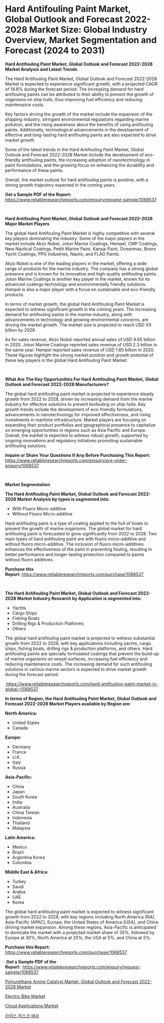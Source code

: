 <p><h1>Hard Antifouling Paint Market, Global Outlook and Forecast 2022-2028 Market Size: Global Industry Overview, Market Segmentation and Forecast (2024 to 2031)</h1></p><p><strong>Hard Antifouling Paint Market, Global Outlook and Forecast 2022-2028 Market Analysis and Latest Trends</strong></p>
<p><p>The Hard Antifouling Paint Market, Global Outlook and Forecast 2022-2028 Market is expected to experience significant growth, with a projected CAGR of 14.8% during the forecast period. The increasing demand for hard antifouling paints can be attributed to their ability to prevent the growth of organisms on ship hulls, thus improving fuel efficiency and reducing maintenance costs.</p><p>Key factors driving the growth of the market include the expansion of the shipping industry, stringent environmental regulations regarding marine pollution, and the rising awareness about the benefits of using antifouling paints. Additionally, technological advancements in the development of effective and long-lasting hard antifouling paints are also expected to drive market growth.</p><p>Some of the latest trends in the Hard Antifouling Paint Market, Global Outlook and Forecast 2022-2028 Market include the development of eco-friendly antifouling paints, the increasing adoption of nanotechnology in paint formulations, and the growing focus on enhancing the durability and performance of these paints.</p><p>Overall, the market outlook for hard antifouling paints is positive, with a strong growth trajectory expected in the coming years.</p></p>
<p><strong>Get a Sample PDF of the Report:&nbsp;</strong> <a href="https://www.reliableresearchreports.com/enquiry/request-sample/1068537">https://www.reliableresearchreports.com/enquiry/request-sample/1068537</a></p>
<p>&nbsp;</p>
<p><strong>Hard Antifouling Paint Market, Global Outlook and Forecast 2022-2028 Major Market Players</strong></p>
<p><p>The global Hard Antifouling Paint Market is highly competitive with several key players dominating the industry. Some of the major players in the market include Akzo Nobel, Jotun Marine Coatings, Hempel, CMP Coatings, New Nautical Coatings, Pettit Marine Paint, Kansai Paint, Oceanmax, Boero Yacht Coatings, PPG Industries, Nautix, and FLAG Paints.</p><p>Akzo Nobel is one of the leading players in the market, offering a wide range of products for the marine industry. The company has a strong global presence and is known for its innovative and high-quality antifouling paints. Jotun Marine Coatings is another key player in the market, known for its advanced coatings technology and environmentally friendly solutions. Hempel is also a major player with a focus on sustainable and eco-friendly products.</p><p>In terms of market growth, the global Hard Antifouling Paint Market is expected to witness significant growth in the coming years. The increasing demand for antifouling paints in the marine industry, along with advancements in technology and growing environmental concerns, are driving the market growth. The market size is projected to reach USD XX billion by 2028.</p><p>As for sales revenue, Akzo Nobel reported annual sales of USD 9.65 billion in 2020. Jotun Marine Coatings reported sales revenue of USD 2.3 billion in the same year. Hempel reported sales revenue of USD 1.65 billion in 2020. These figures highlight the strong market position and growth potential of these key players in the global Hard Antifouling Paint Market.</p></p>
<p>&nbsp;</p>
<p><strong>What Are The Key Opportunities For Hard Antifouling Paint Market, Global Outlook and Forecast 2022-2028 Manufacturers?</strong></p>
<p><p>The global hard antifouling paint market is projected to experience steady growth from 2022 to 2028, driven by increasing demand from the marine industry for effective solutions to prevent biofouling on ship hulls. Key growth trends include the development of eco-friendly formulations, advancements in nanotechnology for improved effectiveness, and rising investments in maritime infrastructure. Market players are focusing on expanding their product portfolios and geographical presence to capitalize on emerging opportunities in regions such as Asia Pacific and Europe. Overall, the market is expected to witness robust growth, supported by ongoing innovations and regulatory initiatives promoting sustainable antifouling solutions.</p></p>
<p><strong>Inquire or Share Your Questions If Any Before Purchasing This Report:</strong> <a href="https://www.reliableresearchreports.com/enquiry/pre-order-enquiry/1068537">https://www.reliableresearchreports.com/enquiry/pre-order-enquiry/1068537</a></p>
<p>&nbsp;</p>
<p><strong>Market Segmentation</strong></p>
<p><strong>The Hard Antifouling Paint Market, Global Outlook and Forecast 2022-2028 Market Analysis by types is segmented into:</strong></p>
<p><ul><li>With Fluoro Micro-additive</li><li>Without Fluoro Micro-additive</li></ul></p>
<p><p>Hard antifouling paint is a type of coating applied to the hull of boats to prevent the growth of marine organisms. The global market for hard antifouling paint is forecasted to grow significantly from 2022 to 2028. Two main types of hard antifouling paint are with fluoro micro-additive and without fluoro micro-additive. The inclusion of fluoro micro-additives enhances the effectiveness of the paint in preventing fouling, resulting in better performance and longer-lasting protection compared to paints without fluoro additives.</p></p>
<p><strong>Purchase this Report:&nbsp;</strong><a href="https://www.reliableresearchreports.com/purchase/1068537">https://www.reliableresearchreports.com/purchase/1068537</a></p>
<p>&nbsp;</p>
<p><strong>The Hard Antifouling Paint Market, Global Outlook and Forecast 2022-2028 Market Industry Research by Application is segmented into:</strong></p>
<p><ul><li>Yachts</li><li>Cargo Ships</li><li>Fishing Boats</li><li>Drilling Rigs & Production Platforms</li><li>Others</li></ul></p>
<p><p>The global hard antifouling paint market is projected to witness substantial growth from 2022 to 2028, with key applications including yachts, cargo ships, fishing boats, drilling rigs & production platforms, and others. Hard antifouling paints are specially formulated coatings that prevent the build-up of marine organisms on vessel surfaces, increasing fuel efficiency and reducing maintenance costs. The increasing demand for such antifouling solutions in various marine sectors is expected to drive market growth during the forecast period.</p></p>
<p><a href="https://www.reliableresearchreports.com/hard-antifouling-paint-market-in-global-r1068537">&nbsp;https://www.reliableresearchreports.com/hard-antifouling-paint-market-in-global-r1068537</a></p>
<p><strong>In terms of Region, the Hard Antifouling Paint Market, Global Outlook and Forecast 2022-2028 Market Players available by Region are:</strong></p>
<p>
    <p> <strong> North America: </strong>
        <ul>
            <li>United States</li>
            <li>Canada</li>
        </ul>
        </p> 
    <p> <strong> Europe: </strong>
        <ul>
            <li>Germany</li>
            <li>France</li>
            <li>U.K.</li>
            <li>Italy</li>
            <li>Russia</li>
        </ul>
        </p> 
    <p> <strong> Asia-Pacific: </strong>
        <ul>
            <li>China</li>
            <li>Japan</li>
            <li>South Korea</li>
            <li>India</li>
            <li>Australia</li>
            <li>China Taiwan</li>
            <li>Indonesia</li>
            <li>Thailand</li>
            <li>Malaysia</li>
        </ul>
        </p> 
    <p> <strong> Latin America: </strong>
        <ul>
            <li>Mexico</li>
            <li>Brazil</li>
            <li>Argentina Korea</li>
            <li>Colombia</li>
        </ul>
        </p> 
    <p> <strong> Middle East & Africa: </strong>
        <ul>
            <li>Turkey</li>
            <li>Saudi</li>
            <li>Arabia</li>
            <li>UAE</li>
            <li>Korea</li>
        </ul>
    </p>
    </p>
<p><p>The global hard antifouling paint market is expected to witness significant growth from 2022 to 2028, with key regions including North America (NA), Asia-Pacific (APAC), Europe, the United States of America (USA), and China driving market expansion. Among these regions, Asia-Pacific is anticipated to dominate the market with a projected market share of 35%, followed by Europe at 30%, North America at 25%, the USA at 5%, and China at 5%.</p></p>
<p><strong>Purchase this Report: </strong><a href="https://www.reliableresearchreports.com/purchase/1068537">https://www.reliableresearchreports.com/purchase/1068537</a></p>
<p>&nbsp;<strong>Get a Sample PDF of the Report:&nbsp;&nbsp;</strong><a href="https://www.reliableresearchreports.com/enquiry/request-sample/1068537">https://www.reliableresearchreports.com/enquiry/request-sample/1068537</a></p>
<p><strong></strong></p>
<p><p><a href="https://github.com/CliffMedina6/Market-Research-Report-List-4/blob/main/polyurethane-amine-catalyst-market-global-outlook-and-forecast-2022-2028-market.md">Polyurethane Amine Catalyst Market, Global Outlook and Forecast 2022-2028 Market</a></p><p><a href="https://www.linkedin.com/pulse/electric-bike-market-analysis-its-cagr-segmentation-global-industry-npc1e">Electric Bike Market</a></p><p><a href="https://www.linkedin.com/pulse/cloud-applications-market-outlook-industry-overview-forecast-2024-yxrle">Cloud Applications Market</a></p><p><a href="https://github.com/oajzkywllm460/Market-Research-Report-List-2/blob/main/883323079012.md">라이스 허스크 애쉬</a></p></p>